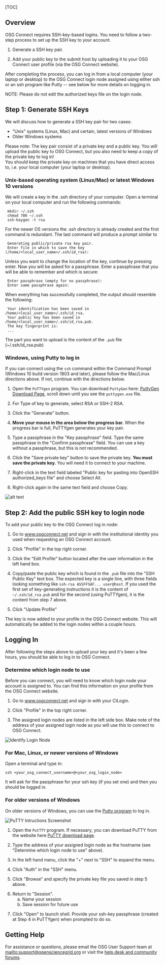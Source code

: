 [title]: - "Generate SSH Keys and Activate Your OSG Login"

[TOC]

## Overview

OSG Connect requires SSH-key-based logins. You need to follow 
a two-step process to set up the SSH key to your account. 

1. Generate a SSH key pair.  

2. Add your public key to the submit host by uploading it to 
your OSG Connect user profile (via the OSG Connect website).

After completing the process, you can log in from a local computer 
(your laptop or desktop) to the OSG Connect login node assigned
using either ssh or an ssh program like Putty -- see below for 
more details on logging in. 

NOTE: Please do not edit the authorized keys file on the login node.

## Step 1: Generate SSH Keys

We will discuss how to generate a SSH key pair for two cases: 

* "Unix" systems (Linux, Mac) and certain, latest versions of Windows
* Older Windows systems

Please note: The key pair consist of a private key and a public key. You will upload the 
public key to OSG Connect, but you also need to keep a copy of the private key to log in!  
You should keep the private key on machines that you have 
direct access to, i.e. your local computer (your laptop or desktop).

### Unix-based operating system (Linux/Mac) or latest Windows 10 versions

We will create a key in the .ssh directory of your computer. Open a terminal on your local computer and run the following commands: 

     mkdir ~/.ssh
     chmod 700 ~/.ssh
     ssh-keygen -t rsa

For the newer OS versions the .ssh directory is already created and the first command is redundant. The last command will produce a prompt similar to

     Generating public/private rsa key pair.
     Enter file in which to save the key (/home/<local_user_name>/.ssh/id_rsa):

Unless you want to change the location of the key, continue by pressing enter.
Now you will be asked for a passphrase. Enter a passphrase that you will be 
able to remember and which is secure:

     Enter passphrase (empty for no passphrase):
     Enter same passphrase again:

When everything has successfully completed, the output should resemble the
following: 

     Your identification has been saved in /home/<local_user_name>/.ssh/id_rsa.
     Your public key has been saved in /home/<local_user_name>/.ssh/id_rsa.pub.
     The key fingerprint is:
     ...

The part you want to upload is the content of the `.pub` file (~/.ssh/id_rsa.pub)

### Windows, using Putty to log in

If you can connect using the `ssh` command within the Command Prompt (Windows 10 build version 1803 and later), please follow the Mac/Linux directions above. If not, 
continue with the directions below. 

1. Open the `PuTTYgen` program.  You can download `PuttyGen` 
here: [PuttyGen Download Page](https://www.chiark.greenend.org.uk/~sgtatham/putty/latest.html), 
scroll down until you see the `puttygen.exe` file. 

2. For Type of key to generate, select RSA or SSH-2 RSA. 

2. Click the "Generate" button.

3. **Move your mouse in the area below the progress bar.**
When the progress bar is full, PuTTYgen generates your key pair.

4. Type a passphrase in the "Key passphrase" field. Type the same passphrase in the "Confirm passphrase" field. You 
can use a key without a passphrase, but this is not recommended.

5. Click the "Save private key" button to save the private key. **You must save the private key.** You will need it to connect to your machine.

6. Right-click in the text field labeled "Public key for pasting into OpenSSH authorized_keys file" and choose Select All.

7. Right-click again in the same text field and choose Copy.

![alt text](https://raw.githubusercontent.com/OSGConnect/connectbook/master/images/puttygen_ssh_key.png "PuttyGen Window")

## Step 2: Add the public SSH key to login node

To add your public key to the OSG Connect log in node: 

1. Go to www.osgconnect.net and sign in with the institutional identity you used when requesting an OSG Connect account. 

2. Click "Profile" in the top right corner.

3. Click the "Edit Profile" button located after the user information in the left hand box.

4. Copy/paste the public key which is found in the `.pub` file into the "SSH Public Key" text box. 
The expected key is a single line, with three fields looking something like 
`ssh-rsa ASSFFSAF... user@host`. If you used the first set of key-generating 
instructions it is the content of `~/.ssh/id_rsa.pub` and for the second (using 
PuTTYgen), it is the content from step 7 above.

6. Click "Update Profile"

The key is now added to your profile in the OSG Connect website. This will automatically
be added to the login nodes within a couple hours.

## Logging In

After following the steps above to upload your key and it's been a few hours, you should 
be able to log in to OSG Connect. 

### Determine which login node to use

Before you can connect, you will need to know which login node your account is assigned to. You can find 
this information on your profile from the OSG Connect website.

1. Go to www.osgconnect.net and sign in with your CILogin. 

2. Click "Profile" in the top right corner.

3. The assigned login nodes are listed in the left side box. Make note of the address of 
your assigned login node as you will use this to connect to OSG Connect.

![Identify Login Node](https://raw.githubusercontent.com/OSGConnect/connectbook/master/images/find_osgconnect_login_node.png "OSG Connect Profile")

### For Mac, Linux, or newer versions of Windows

Open a terminal and type in: 

    ssh <your_osg_connect_username>@<your_osg_login_node>

It will ask for the passphrase for your ssh key (if you set one) and then you 
should be logged in. 

### For older versions of Windows

On older versions of Windows, you can use the [Putty program](https://www.chiark.greenend.org.uk/~sgtatham/putty/latest.html) to log in. 

<img src="https://raw.githubusercontent.com/OSGConnect/connectbook/master/images/putty-screenshots.png" alt="PuTTY Intructions Screenshot">

1. Open the `PutTTY` program. If necessary, you can download PuTTY from the website here [PuTTY download page](https://www.chiark.greenend.org.uk/~sgtatham/putty/latest.html).

2. Type the address of your assigned login node as the hostname (see "Determine which login node to use" above).

3. In the left hand menu, click the "+" next to "SSH" to expand the menu.

4. Click "Auth" in the "SSH" menu.

5. Click "Browse" and specify the private key file you saved in step 5 above.

6. Return to "Session".    
&nbsp;&nbsp;&nbsp;&nbsp;a. Name your session    
&nbsp;&nbsp;&nbsp;&nbsp;b. Save session for future use     
7. Click "Open" to launch shell. Provide your ssh-key passphrase (created at Step 4 in PuTTYgen) when prompted to do so.

## Getting Help 

For assistance or questions, please email the OSG User Support team  at <mailto:support@opensciencegrid.org> or visit the [help desk and community forums](http://support.opensciencegrid.org).

